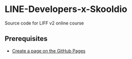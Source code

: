 # LINE-Developers-x-Skooldio
Source code for LIFF v2 online course

## Prerequisites
* [Create a page on the GitHub Pages](https://pages.github.com/)
